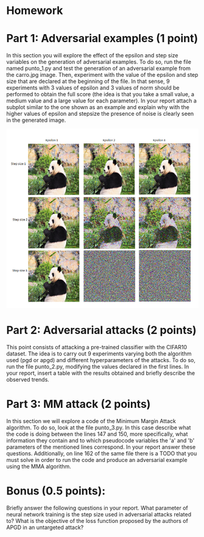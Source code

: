 # Homework

# Part 1: Adversarial examples (1 point)

In this section you will explore the effect of the epsilon and step size variables on the generation of adversarial examples. To do so, run the file named punto_1.py and test the generation of an adversarial example from the carro.jpg image. Then, experiment with the value of the epsilon and step size that are declared at the beginning of the file. In that sense, 9 experiments with 3 values of epsilon and 3 values of norm should be performed to obtain the full score (the idea is that you take a small value, a medium value and a large value for each parameter). In your report attach a subplot similar to the one shown as an example and explain why with the higher values of epsilon and stepsize the presence of noise is clearly seen in the generated image.


![My Image](figura_git-hub-tarea.png)

# Part 2: Adversarial attacks (2 points)

This point consists of attacking a pre-trained classifier with the CIFAR10 dataset. The idea is to carry out 9 experiments varying both the algorithm used (pgd or apgd) and different hyperparameters of the attacks. To do so, run the file punto_2.py, modifying the values declared in the first lines. In your report, insert a table with the results obtained and briefly describe the observed trends. 




# Part 3: MM attack (2 points)

In this section we will explore a code of the Minimum Margin Attack algorithm. To do so, look at the file punto_3.py. In this case describe what the code is doing between the lines 147 and 150, more specifically, what information they contain and to which pseudocode variables the 'a' and 'b' parameters of the mentioned lines correspond. In your report answer these questions. Additionally, on line 162 of the same file there is a TODO that you must solve in order to run the code and produce an adversarial example using the MMA algorithm. 



# Bonus (0.5 points): 

Briefly answer the following questions in your report. 
What parameter of neural network training is the step size used in adversarial attacks related to?
What is the objective of the loss function proposed by the authors of APGD in an untargeted attack?



